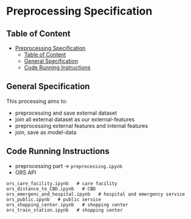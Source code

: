 # Preprocessing Specification

## Table of Content
- [Preprocessing Specification](#preprocessing-specification)
  - [Table of Content](#table-of-content)
  - [General Specification](#general-specification)
  - [Code Running Instructions](#code-running-instructions)


## General Specification
This processing aims to:
  - preprocessing and save external dataset
  - join all external dataset as our external-features
  - preprocessing external features and internal features
  - join, save as model-data

## Code Running Instructions
- preprocessing part -> `preprocessing.ipynb`
- ORS API 
```
ors_care_facility.ipynb   # care facility
ors_distance_to_CBD.ipynb   # CBD
ors_emergenc_and_hospital.ipynb   # hospital and emergency service
ors_public.ipynb   # public service
ors_shopping_center.ipynb   # shopping center
ors_train_station.ipynb   # shopping center
```